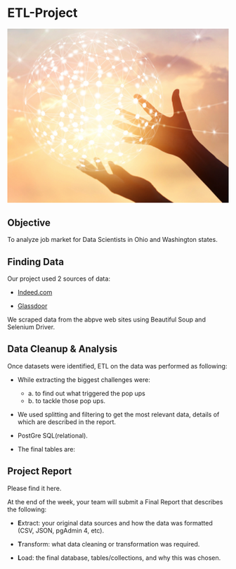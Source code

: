# ETL-Project
![ETL](Images/ETL.png)

## Objective

To analyze job market for Data Scientists in Ohio and Washington states.

## Finding Data

Our project used 2  sources of data:

* [Indeed.com](https://indeed.com/)

* [Glassdoor](https://www.glassdoor.com/)

We scraped data from the abpve web sites using Beautiful Soup and Selenium Driver. 

## Data Cleanup & Analysis

Once datasets were identified, ETL on the data was performed as following:

* While extracting the biggest challenges were:
    * a. to find out what triggered the pop ups 
    * b. to tackle those pop ups.

* We used splitting and filtering to get the most relevant data, details of which are described in the report.

* PostGre SQL(relational).

* The final tables are:




## Project Report

Please find it here.

At the end of the week, your team will submit a Final Report that describes the following:

* **E**xtract: your original data sources and how the data was formatted (CSV, JSON, pgAdmin 4, etc).

* **T**ransform: what data cleaning or transformation was required.

* **L**oad: the final database, tables/collections, and why this was chosen.


